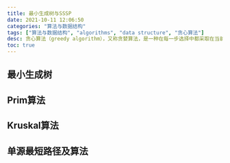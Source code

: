 ```yaml
---
title: 最小生成树与SSSP
date: 2021-10-11 12:06:50
categories: "算法与数据结构"
tags: ["算法与数据结构", "algorithms", "data structure", "贪心算法"]
desc: 贪心算法（greedy algorithm），又称贪婪算法，是一种在每一步选择中都采取在当前状态下最好或最优（即最有利）的选择，从而希望导致结果是最好或最优的算法。
toc: true
---
```


## 最小生成树

## Prim算法

## Kruskal算法

## 单源最短路径及算法